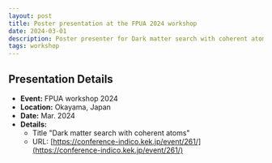 ```yaml
---
layout: post
title: Poster presentation at the FPUA 2024 workshop
date: 2024-03-01
description: Poster presenter for Dark matter search with coherent atoms
tags: workshop
---
```


## Presentation Details

- **Event:** FPUA workshop 2024
- **Location:** Okayama, Japan
- **Date:** Mar. 2024
- **Details:**
  - Title "Dark matter search with coherent atoms"
  - URL: [https://conference-indico.kek.jp/event/261/](https://conference-indico.kek.jp/event/261/)
